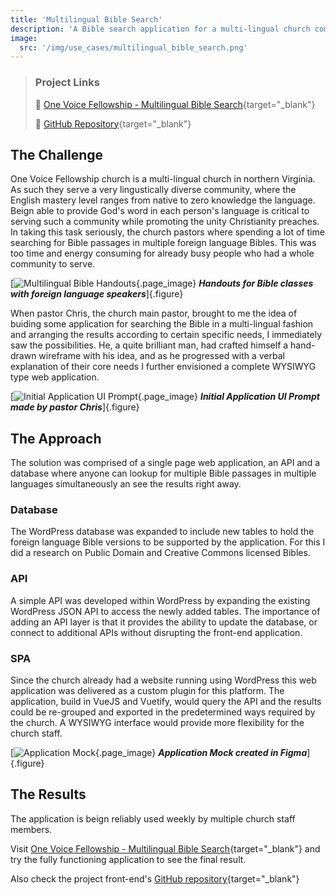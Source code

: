 ```yaml
---
title: 'Multilingual Bible Search'
description: 'A Bible search application for a multi-lingual church community.'
image:
  src: '/img/use_cases/multilingual_bible_search.png'
---
```


<!-- ![my image](/img/use_cases/multilingual_bible_search.png) -->

<!-- [One Voice Fellowship Multilingual Bible Search](https://onevoicefellowship.org/bible-search){target="_blank"} -->

> ### Project Links
>
> :link: [One Voice Fellowship - Multilingual Bible Search](https://onevoicefellowship.org/bible-search){target="_blank"}
>
> :link: [GitHub Repository](https://github.com/NClementeWorks/ovf-multilingual-bible-search){target="_blank"}


## The Challenge

One Voice Fellowship church is a multi-lingual church in northern Virginia. As such they serve a very lingustically diverse community, where the English mastery level ranges from native to zero knowledge the language. Beign able to provide God's word in each person's language is critical to serving such a community while promoting the unity Christianity preaches. In taking this task seriously, the church pastors where spending a lot of time searching for Bible passages in multiple foreign language Bibles. This was too time and energy consuming for already busy people who had a whole community to serve.

[![Multilingual Bible Handouts](/img/use_cases/multilingual_bible_search/ovf-multilingual-bible-search-handouts.jpg){.page_image}
***Handouts for Bible classes with foreign language speakers***]{.figure}

When pastor Chris, the church main pastor, brought to me the idea of buiding some application for searching the Bible in a multi-lingual fashion and arranging the results according to certain specific needs, I immediately saw the possibilities. He, a quite brilliant man, had crafted himself a hand-drawn wireframe with his idea, and as he progressed with a verbal explanation of their core needs I further envisioned a complete WYSIWYG type web application.


[![Initial Application UI Prompt](/img/use_cases/multilingual_bible_search/ovf-multilingual-bible-search-initial-hand-prompt.jpg){.page_image}
***Initial Application UI Prompt made by pastor Chris***]{.figure}

## The Approach

The solution was comprised of a single page web application, an API and a database where anyone can lookup for multiple Bible passages in multiple languages simultaneously an see the results right away. 

### Database
The WordPress database was expanded to include new tables to hold the foreign language Bible versions to be supported by the application. For this I did a research on Public Domain and Creative Commons licensed Bibles.

### API
A simple API was developed within WordPress by expanding the existing WordPress JSON API to access the newly added tables. The importance of adding an API layer is that it provides the ability to update the database, or connect to additional APIs without disrupting the front-end application.

### SPA
Since the church already had a website running using WordPress this web application was delivered as a custom plugin for this platform. The application, build in VueJS and Vuetify, would query the API and the results could be re-grouped and exported in the predetermined ways required by the church. A WYSIWYG interface would provide more flexibility for the church staff.

<!-- #### Visual design and functionality -->

[![Application Mock](/img/use_cases/multilingual_bible_search/ovf-multilingual-bible-search-mock.jpg){.page_image}
***Application Mock created in Figma***]{.figure}


## The Results

The application is beign reliably used weekly by multiple church staff members.

Visit [One Voice Fellowship - Multilingual Bible Search](https://onevoicefellowship.org/bible-search){target="_blank"} and try the fully functioning application to see the final result.

Also check the project front-end's [GitHub repository](https://github.com/NClementeWorks/ovf-multilingual-bible-search){target="_blank"}
